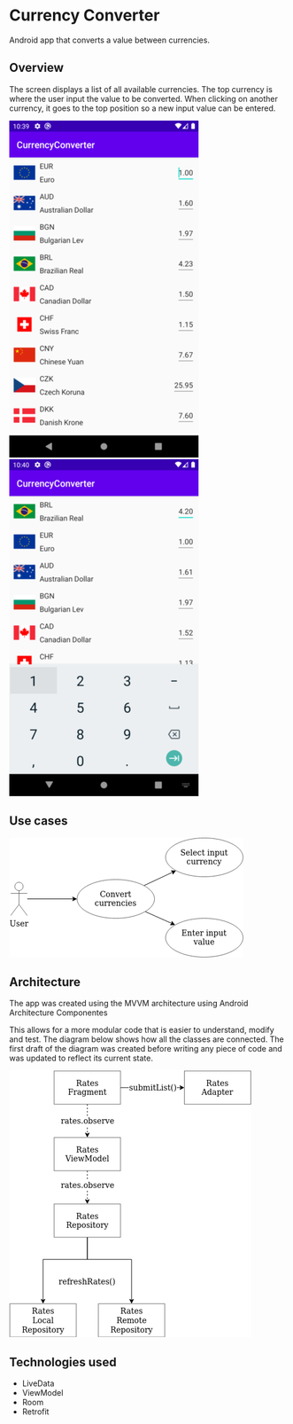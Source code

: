 # Currency Converter
Android app that converts a value between currencies.

## Overview
The screen displays a list of all available currencies. The top currency is where the user input the value to be converted.
When clicking on another currency, it goes to the top position so a new input value can be entered.

![screenshot 1](https://raw.githubusercontent.com/LBR2048/currency-converter/master/images/screen1.png)
![screenshot 2](https://raw.githubusercontent.com/LBR2048/currency-converter/master/images/screen2.png)

## Use cases

![Use case diagram](https://raw.githubusercontent.com/LBR2048/currency-converter/master/images/use-case.png)

## Architecture
The app was created using the MVVM architecture using Android Architecture Componentes

This allows for a more modular code that is easier to understand, modify and test. The diagram below shows how all the classes are connected. The first draft of the diagram was created before writing any piece of code and was updated to reflect its current state.

![Use case diagram](https://raw.githubusercontent.com/LBR2048/currency-converter/master/images/architecture.png)

## Technologies used
- LiveData
- ViewModel
- Room
- Retrofit
